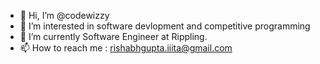 - 👋 Hi, I’m @codewizzy
- 👀 I’m interested in software devlopment and competitive programming
- 🌱 I’m currently Software Engineer at Rippling.
- 📫 How to reach me : rishabhgupta.iiita@gmail.com

<!---
codewizzy/codewizzy is a ✨ special ✨ repository because its `README.md` (this file) appears on your GitHub profile.
You can click the Preview link to take a look at your changes.
--->
